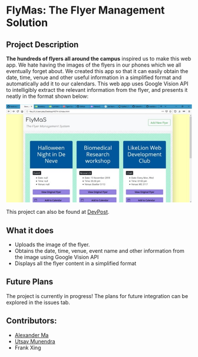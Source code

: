 # FlyMas: The Flyer Management Solution

## Project Description
__The hundreds of flyers all around the campus__ inspired us to make this web app. We hate having the images of the flyers in our phones which we all eventually forget about. We created this app so that it can easily obtain the date, time, venue and other useful information in a simplified format and automatically add it to our calendars. This web app uses Google Vision API to intelligibly extract the relevant information from the flyer, and presents it neatly in the format shown below:

![Screenshot of FlyMas](https://raw.githubusercontent.com/alexzma/FlyMaS/master/sampleImg.jpg)

This project can also be found at [DevPost](https://devpost.com/software/hoth-v).

## What it does
* Uploads the image of the flyer.
* Obtains the date, time, venue, event name and other information from the image using Google Vision API
* Displays all the flyer content in a simplified format


## Future Plans
The project is currently in progress! The plans for future integration can be explored in the issues tab.

## Contributors:
* [Alexander Ma](https://github.com/alexzma)
* [Utsav Munendra](utsavm9.github.io)
* Frank Xing
